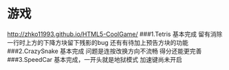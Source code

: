 游戏
========
http://zhko11993.github.io/HTML5-CoolGame/
###1.Tetris
	基本完成
	留有消除一行时上方的下降方块留下残影的bug
	还有有待加上预告方块的功能
###2.CrazySnake
	基本完成
	问题是连按改换方向不流畅
	得分还能更完善
###3.SpeedCar
	基本完成，一开头就是地狱模式
	加速键尚未开启